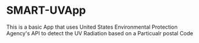 # SMART-UVApp

This is a basic App that uses United States Environmental Protection Agency's API to detect the UV Radiation based on a Particualr postal Code
